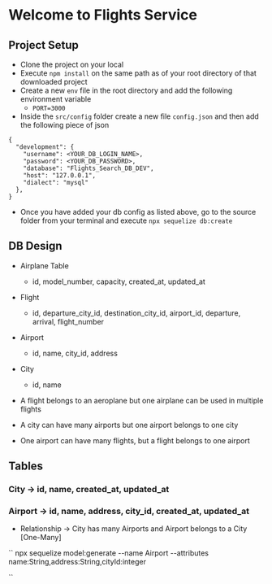 # Welcome to Flights Service

## Project Setup
- Clone the project on your local
- Execute `npm install` on the same path as of your root directory of that downloaded project
- Create a new `env` file in the root directory and add the following environment variable
    - `PORT=3000`
- Inside the `src/config` folder create a new file `config.json` and then add the following piece of json

``````
{
  "development": {
    "username": <YOUR_DB_LOGIN_NAME>,
    "password": <YOUR_DB_PASSWORD>,
    "database": "Flights_Search_DB_DEV",
    "host": "127.0.0.1",
    "dialect": "mysql"
  },
}

``````

- Once you have added your db config as listed above, go to the source folder from your terminal and execute `npx sequelize db:create`


## DB Design
  - Airplane Table
    - id, model_number, capacity, created_at, updated_at
  - Flight
    - id, departure_city_id, destination_city_id, airport_id, departure, arrival, flight_number
  - Airport
    - id, name, city_id, address
  - City
    - id, name

  - A flight belongs to an aeroplane but one airplane can be used in multiple flights
  - A city can have many airports but one airport belongs to one city
  - One airport can have many flights, but a flight belongs to one airport


## Tables

### City -> id, name, created_at, updated_at
### Airport -> id, name, address, city_id, created_at, updated_at
  - Relationship -> City has many Airports and Airport belongs to a City [One-Many]

``
npx sequelize model:generate --name Airport --attributes name:String,address:String,cityId:integer

``
